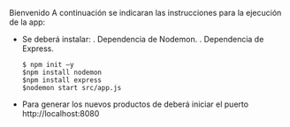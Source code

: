 Bienvenido 
A continuación se indicaran las instrucciones para la ejecución de la app:
-	Se deberá instalar: 
    . Dependencia de Nodemon.
    . Dependencia de Express.

        $ npm init –y
        $npm install nodemon
        $npm install express
        $nodemon start src/app.js

-	Para generar los nuevos productos de deberá iniciar el puerto http://localhost:8080
